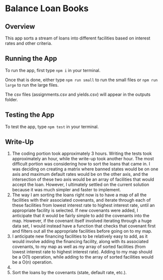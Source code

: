# Balance Loan Books

## Overview

This app sorts a stream of loans into different facilities based on interest rates and other criteria.

## Running the App

To run the app, first type ```npm i``` in your terminal.

Once that is done, either type ```npm run small``` to run the small files or ```npm run large``` to run the large files.

The csv files (assignments.csv and yields.csv) will appear in the outputs folder.

## Testing the App

To test the app, type ```npm test``` in your terminal.

## Write-Up

1. The coding portion took approximately 3 hours. Writing the tests took approximately an hour, while the write-up took another hour. The most difficult portion was considering how to sort the loans that came in. I was deciding on creating a matrix where banned states would be on one axis and maximum default rates would be on the other axis, and the intersection of these two axis would be an array of facilities that would accept the loan. However, I ultimately settled on the current solution because it was much simpler and faster to implement.
2. The way I am sorting the loans right now is to have a map of all the facilities with their associated covenants, and iterate through each of these facilities from lowest interest rate to highest interest rate, until an appropriate facility is selected. If new covenants were added, I anticipate that it would be fairly simple to add the covenants into the map. However, if the covenant itself involved iterating through a huge data set, I would instead have a function that checks that covenant first and filters out all the appropriate facilities before going on to my map.
3. I anticipate new financing facilities to be relatively easy to add, as it would involve adding the financing facility, along with its associated covenants, to my map as well as my array of sorted facilities (from lowest interest rate to highest interest rate). Adding to my map should be a O(1) operation, while adding to the array of sorted facilities would be a O(n) operation.
4.
5. Sort the loans by the covenants (state, default rate, etc.).